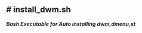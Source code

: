 <html>
  <h2># install_dwm.sh</h2>
  <p><b><i>Bash Executable for Auto installing dwm,dmenu,st </p>
</html>
